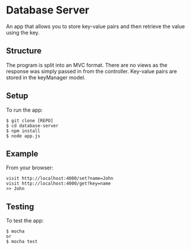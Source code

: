 # Database Server

An app that allows you to store key-value pairs and then retrieve the value using the key.

## Structure

The program is split into an MVC format. There are no views as the response was simply passed in from the controller. Key-value pairs are stored in the keyManager model.

## Setup

To run the app:

```
$ git clone [REPO]
$ cd database-server
$ npm install
$ node app.js
```

## Example

From your browser:

```
visit http://localhost:4000/set?name=John
visit http://localhost:4000/get?key=name
>> John
```

## Testing

To test the app:

```
$ mocha
or
$ mocha test
```
